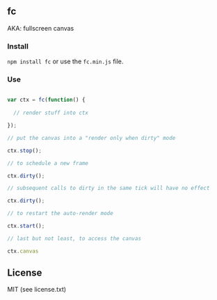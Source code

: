 ## fc

AKA: fullscreen canvas

### Install

`npm install fc` or use the `fc.min.js` file.

### Use

```javascript

var ctx = fc(function() {
  
  // render stuff into ctx

});

// put the canvas into a "render only when dirty" mode

ctx.stop();

// to schedule a new frame

ctx.dirty();

// subsequent calls to dirty in the same tick will have no effect

ctx.dirty();

// to restart the auto-render mode

ctx.start();

// last but not least, to access the canvas

ctx.canvas

```

## License

MIT (see license.txt)